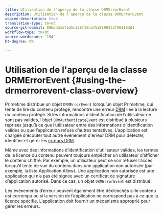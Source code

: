 ```yaml
---
title: Utilisation de l’aperçu de la classe DRMErrorEvent
description: Utilisation de l’aperçu de la classe DRMErrorEvent
copied-description: true
translation-type: tm+mt
source-git-commit: 89bdda1d4bd5c126f19ba75a819942df901183d1
workflow-type: tm+mt
source-wordcount: '194'
ht-degree: 0%

---
```



# Utilisation de l&#39;aperçu de la classe DRMErrorEvent {#using-the-drmerrorevent-class-overview}

Primetime distribue un objet `DRMErrorEvent` lorsqu’un objet Primetime, qui tente de lire du contenu protégé, rencontre une erreur [DRM](https://help.adobe.com/en_US/primetime/drm/index.html#reference-DRM_Client_Error_Messages) liée à la lecture du contenu protégé. Si les informations d’identification de l’utilisateur ne sont pas valides, l’objet `DRMAuthenticateEvent` est distribué à plusieurs reprises jusqu’à ce que l’utilisateur entre des informations d’identification valides ou que l’application refuse d’autres tentatives. L&#39;application est chargée d&#39;écouter tout autre événement d&#39;erreur DRM pour détecter, identifier et gérer les [erreurs DRM](https://help.adobe.com/en_US/primetime/drm/index.html#reference-DRM_Client_Error_Messages).

Même avec des informations d’identification d’utilisateur valides, les termes de la licence du contenu peuvent toujours empêcher un utilisateur d’afficher le contenu chiffré. Par exemple, un utilisateur peut se voir refuser l’accès lorsqu’il tente de vue du contenu dans une application non autorisée (par exemple, la liste Application Allow). Une application non autorisée est une application qui n’a pas été signée avec un certificat de signature d’application autorisé. Dans ce cas, un objet `DRMErrorEvent` est distribué.

Les événements d’erreur peuvent également être déclenchés si le contenu est corrompu ou si la version de l’application ne correspond pas à ce que la licence spécifie. L&#39;application doit fournir un mécanisme approprié pour gérer les erreurs.
